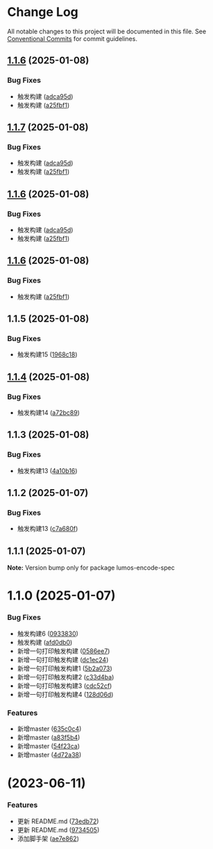 # Change Log

All notable changes to this project will be documented in this file.
See [Conventional Commits](https://conventionalcommits.org) for commit guidelines.

## [1.1.6](https://github.com/Hohuade/fe-space/compare/v1.1.5...v1.1.6) (2025-01-08)


### Bug Fixes

* 触发构建 ([adca95d](https://github.com/Hohuade/fe-space/commit/adca95d4a73ecc7dcb4b84b9cfadd0f9d50c4380))
* 触发构建 ([a25fbf1](https://github.com/Hohuade/fe-space/commit/a25fbf102dbe53b21d706fbac0997ba4203f7cae))





## [1.1.7](https://github.com/Hohuade/fe-space/compare/v1.1.5...v1.1.7) (2025-01-08)


### Bug Fixes

* 触发构建 ([adca95d](https://github.com/Hohuade/fe-space/commit/adca95d4a73ecc7dcb4b84b9cfadd0f9d50c4380))
* 触发构建 ([a25fbf1](https://github.com/Hohuade/fe-space/commit/a25fbf102dbe53b21d706fbac0997ba4203f7cae))





## [1.1.6](https://github.com/Hohuade/fe-space/compare/v1.1.5...v1.1.6) (2025-01-08)


### Bug Fixes

* 触发构建 ([adca95d](https://github.com/Hohuade/fe-space/commit/adca95d4a73ecc7dcb4b84b9cfadd0f9d50c4380))
* 触发构建 ([a25fbf1](https://github.com/Hohuade/fe-space/commit/a25fbf102dbe53b21d706fbac0997ba4203f7cae))





## [1.1.6](https://github.com/Hohuade/fe-space/compare/v1.1.5...v1.1.6) (2025-01-08)


### Bug Fixes

* 触发构建 ([a25fbf1](https://github.com/Hohuade/fe-space/commit/a25fbf102dbe53b21d706fbac0997ba4203f7cae))





## 1.1.5 (2025-01-08)


### Bug Fixes

*  触发构建15 ([1968c18](https://github.com/Hohuade/fe-space/commit/1968c18e4f00b92cbf475a737aba393ee3e0f5ca))





## [1.1.4](https://github.com/Hohuade/fe-space/compare/v1.1.3...v1.1.4) (2025-01-08)


### Bug Fixes

*  触发构建14 ([a72bc89](https://github.com/Hohuade/fe-space/commit/a72bc89b3dc2cce62d3bacf0682bb456d323f2c9))





## 1.1.3 (2025-01-08)


### Bug Fixes

*  触发构建13 ([4a10b16](https://github.com/Hohuade/fe-space/commit/4a10b163c4d0bf1a756daa8991b92a803507da03))





## 1.1.2 (2025-01-07)


### Bug Fixes

*  触发构建13 ([c7a680f](https://github.com/Hohuade/fe-space/commit/c7a680f576d27eb6b2eb704a4185edf0122c7cc7))





## 1.1.1 (2025-01-07)

**Note:** Version bump only for package lumos-encode-spec





# 1.1.0 (2025-01-07)


### Bug Fixes

*  触发构建6 ([0933830](https://github.com/Hohuade/fe-space/commit/093383028584f81214b7404500d880ebb67e9a3e))
* 触发构建 ([afd0db0](https://github.com/Hohuade/fe-space/commit/afd0db03b72964300e2e6c53d5b2453d75d3f684))
* 新增一句打印触发构建 ([0586ee7](https://github.com/Hohuade/fe-space/commit/0586ee7ad1c280439af4cc4f09c2a90f3958c651))
* 新增一句打印触发构建 ([dc1ec24](https://github.com/Hohuade/fe-space/commit/dc1ec240b6119f88d31f10dacbd4f5bc3560f3f1))
* 新增一句打印触发构建1 ([5b2a073](https://github.com/Hohuade/fe-space/commit/5b2a0739e63be0058f40dfa84132d6335135515c))
* 新增一句打印触发构建2 ([c33d4ba](https://github.com/Hohuade/fe-space/commit/c33d4ba4d6de8107bfc5e478e548a9f753762a40))
* 新增一句打印触发构建3 ([cdc52cf](https://github.com/Hohuade/fe-space/commit/cdc52cf2597e6a77970bab12883164e6a3e9fded))
* 新增一句打印触发构建4 ([128d06d](https://github.com/Hohuade/fe-space/commit/128d06d5ed917df1096c846dfbe56b47b7e95b71))


### Features

* 新增master ([635c0c4](https://github.com/Hohuade/fe-space/commit/635c0c41a3a459ee39c8cd0ab53c290d890d4f4b))
* 新增master ([a83f5b4](https://github.com/Hohuade/fe-space/commit/a83f5b4663f6cdaad81cbbcfd38da7f53ddb7f69))
* 新增master ([54f23ca](https://github.com/Hohuade/fe-space/commit/54f23cae5b7c9221aa2fc4279cd704f3c3617bf1))
* 新增master ([4d72a38](https://github.com/Hohuade/fe-space/commit/4d72a3861e4e7bd7a76ed375d4e0b6944833ae65))





# [](https://github.com/encode-studio-fe/fe-spec/compare/v0.0.6...v) (2023-06-11)


### Features

* 更新 README.md ([73edb72](https://github.com/encode-studio-fe/fe-spec/commit/73edb7229db8e918d2045817a3e9a7e34feb3d3d))
* 更新 README.md ([9734505](https://github.com/encode-studio-fe/fe-spec/commit/9734505e1d9832d039c6850f6b58e1c007b23aa0))
* 添加脚手架 ([ae7e862](https://github.com/encode-studio-fe/fe-spec/commit/ae7e8628243033ae999dbcca085b8df9acdb93c2))
